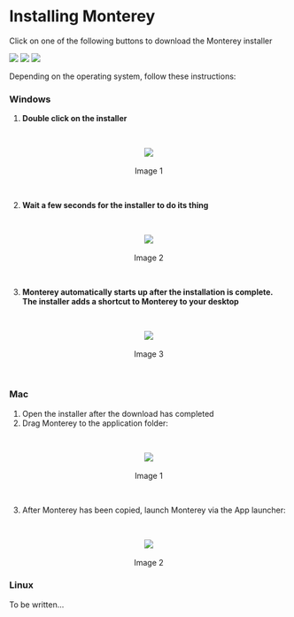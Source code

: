 # Installing Monterey
Click on one of the following buttons to download the Monterey installer

<a href="https://nuts.jeroenvinke.nl/download/win32/latest" target="_blank" style="text-decoration: none;">
  <img src="http://i.imgur.com/F8bIVof.png"></img>
</a>
<a href="https://nuts.jeroenvinke.nl/download/darwin/latest" target="_blank" style="text-decoration: none;">
  <img src="http://i.imgur.com/8MvzDvO.png"></img>
</a>
<a href="https://nuts.jeroenvinke.nl/download/linux/latest" target="_blank" style="text-decoration: none;">
  <img src="http://i.imgur.com/9QnKhAs.png"></img>
</a>

Depending on the operating system, follow these instructions:

### Windows
1. **Double click on the installer**
<br>
<p align=center>
  <img src="http://i.imgur.com/ZKtxz70.png"></img>
 <br><br>
Image 1
</p>
<br>
   
2. **Wait a few seconds for the installer to do its thing** 
  <br>
<p align=center>
  <img src="http://i.imgur.com/G6Vs9Q1.png"></img>
 <br><br>
Image 2
</p>
<br>

3. **Monterey automatically starts up after the installation is complete. The installer adds a shortcut to Monterey to your desktop**
<br>
<p align=center>
  <img src="http://i.imgur.com/GfjRz2t.png"></img>
 <br><br>
Image 3
</p>
<br>

### Mac
1. Open the installer after the download has completed
   <br>
2. Drag Monterey to the application folder:  
<br>
<p align=center>
  <img src="http://i.imgur.com/Enqlkzz.png"></img>
 <br><br>
Image 1
</p>
<br>

3. After Monterey has been copied, launch Monterey via the App launcher:  
<br>
<p align=center>
  <img src="http://i.imgur.com/KGEF2xd.png"></img>
 <br><br>
Image 2
</p>


### Linux

To be written...
